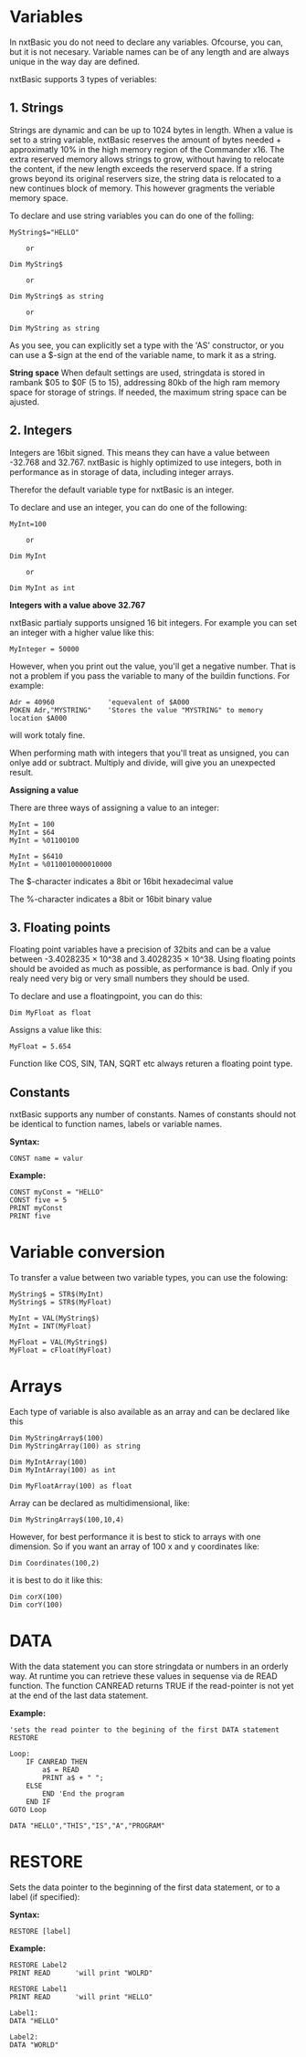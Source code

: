 # Variables

In nxtBasic you do not need to declare any variables. Ofcourse, you can, but it is not necesary. Variable names can be of any length and are always unique in the way day are defined.

nxtBasic supports 3 types of veriables:


## 1. Strings
Strings are dynamic and can be up to 1024 bytes in length. When a value is set to a string variable, nxtBasic reserves the amount of bytes needed + approximatly 10% in the high memory region of the Commander x16. The extra reserved memory allows strings to grow, without having to relocate the content, if the new length exceeds the reserverd space. If a string grows beyond its original reservers size, the string data is relocated to a new continues block of memory. This however gragments the veriable memory space.

To declare and use string variables you can do one of the folling:

    MyString$="HELLO"      

        or
        
    Dim MyString$
    
        or
        
    Dim MyString$ as string
    
        or
        
    Dim MyString as string

As you see, you can explicitly set a type with the 'AS' constructor, or you can use a $-sign at the end of the variable name, to mark it as a string.

**String space**
When default settings are used, stringdata is stored in rambank $05 to $0F (5 to 15), addressing 80kb of the high ram memory space for storage of strings. If needed, the maximum string space can be ajusted.

## 2. Integers

Integers are 16bit signed. This means they can have a value between -32.768 and 32.767. nxtBasic is highly optimized to use integers, both in performance as in storage of data, including integer arrays. 

Therefor the default variable type for nxtBasic is an integer. 

To declare and use an integer, you can do one of the following:


    MyInt=100      

        or
        
    Dim MyInt
    
        or
        
    Dim MyInt as int
    

**Integers with a value above 32.767**

nxtBasic partialy supports unsigned 16 bit integers. For example you can set an integer with a higher value like this:
    
    MyInteger = 50000
    
However, when you print out the value, you'll get a negative number. That is not a problem if you pass the variable to many of the buildin functions. For example:

    Adr = 40960             'equevalent of $A000
    POKEN Adr,"MYSTRING"    'Stores the value "MYSTRING" to memory location $A000
    
will work totaly fine. 

When performing math with integers that you'll treat as unsigned, you can onlye add or subtract. Multiply and divide, will give you an unexpected result.

**Assigning a value**

There are three ways of assigning a value to an integer:
    
    MyInt = 100
    MyInt = $64
    MyInt = %01100100
    
    MyInt = $6410
    MyInt = %0110010000010000

The $-character indicates a 8bit or 16bit hexadecimal value

The %-character indicates a 8bit or 16bit binary value 

## 3. Floating points

Floating point variables have a precision of 32bits and can be a value between -3.4028235 × 10^38 and 3.4028235 × 10^38. Using floating points should be avoided as much as possible, as performance is bad. Only if you realy need very big or very small numbers they should be used.

To declare and use a floatingpoint, you can do this:

    Dim MyFloat as float

Assigns a value like this:

    MyFloat = 5.654
    
Function like COS, SIN, TAN, SQRT etc always returen a floating point type.

## Constants
nxtBasic supports any number of constants. Names of constants should not be identical to function names, labels or variable names.

**Syntax:**

    CONST name = valur
    
**Example:**

    CONST myConst = "HELLO"
    CONST five = 5
    PRINT myConst
    PRINT five 


# Variable conversion

To transfer a value between two variable types, you can use the folowing:

    MyString$ = STR$(MyInt)
    MyString$ = STR$(MyFloat)
    
    MyInt = VAL(MyString$)
    MyInt = INT(MyFloat)
    
    MyFloat = VAL(MyString$)
    MyFloat = cFloat(MyFloat)
    

# Arrays

Each type of variable is also available as an array and can be declared like this

    Dim MyStringArray$(100)
    Dim MyStringArray(100) as string
    
    Dim MyIntArray(100)      
    Dim MyIntArray(100) as int
    
    Dim MyFloatArray(100) as float
    
Array can be declared as multidimensional, like:

    Dim MyStringArray$(100,10,4)
    
However, for best performance it is best to stick to arrays with one dimension. So if you want an array of 100 x and y coordinates like:

    Dim Coordinates(100,2)
    
it is best to do it like this:

    Dim corX(100)
    Dim corY(100)
    

# DATA
With the data statement you can store stringdata or numbers in an orderly way. At runtime you can retrieve these values in sequense via de READ function. The function CANREAD returns TRUE if the read-pointer is not yet at the end of the last data statement.

**Example:**

    'sets the read pointer to the begining of the first DATA statement
    RESTORE 
    
    Loop:
        IF CANREAD THEN
            a$ = READ
            PRINT a$ + " ";
        ELSE
            END 'End the program
        END IF
    GOTO Loop
    
    DATA "HELLO","THIS","IS","A","PROGRAM"
    
# RESTORE
Sets the data pointer to the beginning of the first data statement, or to a label (if specified):

**Syntax:**

    RESTORE [label]
    
**Example:**

    
    RESTORE Label2
    PRINT READ      'will print "WOLRD"

    RESTORE Label1
    PRINT READ      'will print "HELLO"
    
    Label1:
    DATA "HELLO"
    
    Label2:
    DATA "WORLD"